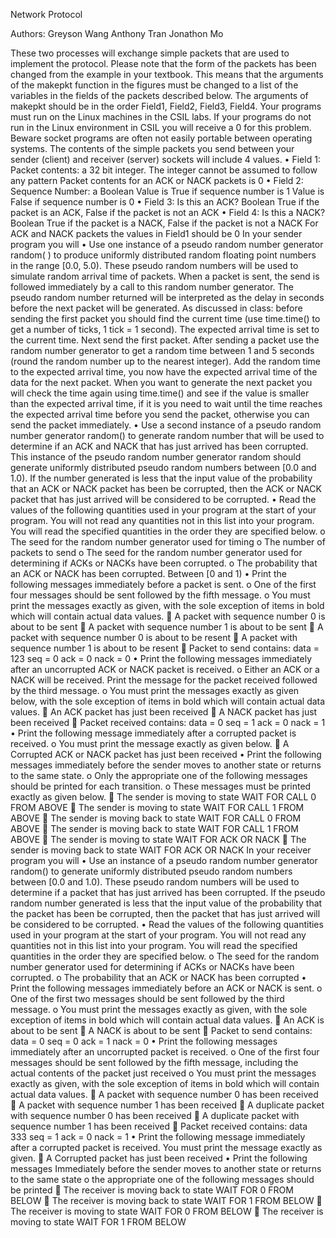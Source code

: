 Network Protocol

Authors:
Greyson Wang
Anthony Tran
Jonathon Mo

These two processes will exchange simple packets that are used to implement the
protocol. Please note that the form of the packets has been changed from the example in
your textbook. This means that the arguments of the makepkt function in the figures must
be changed to a list of the variables in the fields of the packets described below. The
arguments of makepkt should be in the order Field1, Field2, Field3, Field4.
Your programs must run on the Linux machines in the CSIL labs. If your programs do not run
in the Linux environment in CSIL you will receive a 0 for this problem. Beware socket
programs are often not easily portable between operating systems.
The contents of the simple packets you send between your sender (client) and receiver
(server) sockets will include 4 values.
• Field 1: Packet contents: a 32 bit integer.
The integer cannot be assumed to follow any pattern
Packet contents for an ACK or NACK packets is 0
• Field 2: Sequence Number: a Boolean
Value is True if sequence number is 1
Value is False if sequence number is 0
• Field 3: Is this an ACK? Boolean
True if the packet is an ACK, False if the packet is not an ACK
• Field 4: Is this a NACK? Boolean
True if the packet is a NACK, False if the packet is not a NACK
For ACK and NACK packets the values in Field1 should be 0
In your sender program you will
• Use one instance of a pseudo random number generator random( ) to produce uniformly
distributed random floating point numbers in the range [0.0, 5.0). These pseudo random
numbers will be used to simulate random arrival time of packets. When a packet is sent,
the send is followed immediately by a call to this random number generator. The pseudo
random number returned will be interpreted as the delay in seconds before the next
packet will be generated.
As discussed in class: before sending the first packet you should find the current time
(use time.time() to get a number of ticks, 1 tick = 1 second). The expected arrival time is
set to the current time. Next send the first packet.
After sending a packet use the random number generator to get a random time between
1 and 5 seconds (round the random number up to the nearest integer). Add the random
time to the expected arrival time, you now have the expected arrival time of the data for
the next packet. When you want to generate the next packet you will check the time 
again using time.time() and see if the value is smaller than the expected arrival time, if it
is you need to wait until the time reaches the expected arrival time before you send the
packet, otherwise you can send the packet immediately.
• Use a second instance of a pseudo random number generator random() to generate
random number that will be used to determine if an ACK and NACK that has just arrived
has been corrupted. This instance of the pseudo random number generator random
should generate uniformly distributed pseudo random numbers between [0.0 and 1.0).
If the number generated is less that the input value of the probability that an ACK or NACK
packet has been be corrupted, then the ACK or NACK packet that has just arrived will be
considered to be corrupted.
• Read the values of the following quantities used in your program at the start of your
program. You will not read any quantities not in this list into your program. You will read
the specified quantities in the order they are specified below.
o The seed for the random number generator used for timing
o The number of packets to send
o The seed for the random number generator used for determining if ACKs or NACKs
have been corrupted.
o The probability that an ACK or NACK has been corrupted. Between [0 and 1)
• Print the following messages immediately before a packet is sent.
o One of the first four messages should be sent followed by the fifth message.
o You must print the messages exactly as given, with the sole exception of items in
bold which will contain actual data values.
 A packet with sequence number 0 is about to be sent
 A packet with sequence number 1 is about to be sent
 A packet with sequence number 0 is about to be resent
 A packet with sequence number 1 is about to be resent
 Packet to send contains: data = 123 seq = 0 ack = 0 nack = 0
• Print the following messages immediately after an uncorrupted ACK or NACK packet is
received.
o Either an ACK or a NACK will be received. Print the message for the packet received
followed by the third message.
o You must print the messages exactly as given below, with the sole exception of
items in bold which will contain actual data values.
 An ACK packet has just been received
 A NACK packet has just been received
 Packet received contains: data = 0 seq = 1 ack = 0 nack = 1
• Print the following message immediately after a corrupted packet is received.
o You must print the message exactly as given below.
 A Corrupted ACK or NACK packet has just been received
• Print the following messages immediately before the sender moves to another state or
returns to the same state.
o Only the appropriate one of the following messages should be printed for each
transition. 
o These messages must be printed exactly as given below.
 The sender is moving to state WAIT FOR CALL 0 FROM ABOVE
 The sender is moving to state WAIT FOR CALL 1 FROM ABOVE
 The sender is moving back to state WAIT FOR CALL 0 FROM ABOVE
 The sender is moving back to state WAIT FOR CALL 1 FROM ABOVE
 The sender is moving to state WAIT FOR ACK OR NACK
 The sender is moving back to state WAIT FOR ACK OR NACK
 In your receiver program you will
• Use an instance of a pseudo random number generator random() to generate uniformly
distributed pseudo random numbers between [0.0 and 1.0). These pseudo random
numbers will be used to determine if a packet that has just arrived has been corrupted.
If the pseudo random number generated is less that the input value of the probability that
the packet has been be corrupted, then the packet that has just arrived will be considered
to be corrupted.
• Read the values of the following quantities used in your program at the start of your
program. You will not read any quantities not in this list into your program. You will read
the specified quantities in the order they are specified below.
o The seed for the random number generator used for determining if ACKs or NACKs
have been corrupted.
o The probability that an ACK or NACK has been corrupted
• Print the following messages immediately before an ACK or NACK is sent.
o One of the first two messages should be sent followed by the third message.
o You must print the messages exactly as given, with the sole exception of items in
bold which will contain actual data values.
 An ACK is about to be sent
 A NACK is about to be sent
 Packet to send contains: data = 0 seq = 0 ack = 1 nack = 0
• Print the following messages immediately after an uncorrupted packet is received.
o One of the first four messages should be sent followed by the fifth message,
including the actual contents of the packet just received
o You must print the messages exactly as given, with the sole exception of items in
bold which will contain actual data values.
 A packet with sequence number 0 has been received
 A packet with sequence number 1 has been received
 A duplicate packet with sequence number 0 has been received
 A duplicate packet with sequence number 1 has been received
 Packet received contains: data 333 seq = 1 ack = 0 nack = 1
• Print the following message immediately after a corrupted packet is received.
You must print the message exactly as given. 
 A Corrupted packet has just been received
• Print the following messages Immediately before the sender moves to another state or
returns to the same state
o the appropriate one of the following messages should be printed
 The receiver is moving back to state WAIT FOR 0 FROM BELOW
 The receiver is moving back to state WAIT FOR 1 FROM BELOW
 The receiver is moving to state WAIT FOR 0 FROM BELOW
 The receiver is moving to state WAIT FOR 1 FROM BELOW 